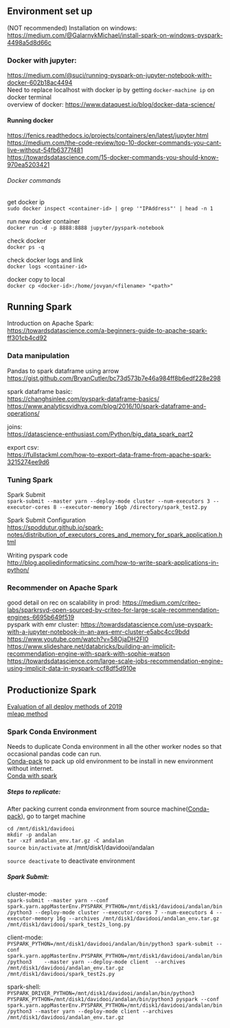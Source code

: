 ## Environment set up 
(NOT recommended) Installation on windows: \
https://medium.com/@GalarnykMichael/install-spark-on-windows-pyspark-4498a5d8d66c

### Docker with jupyter: 
https://medium.com/@suci/running-pyspark-on-jupyter-notebook-with-docker-602b18ac4494 \
Need to replace localhost with docker ip by getting `docker-machine ip` on docker terminal \
overview of docker: https://www.dataquest.io/blog/docker-data-science/

#### Running docker
https://fenics.readthedocs.io/projects/containers/en/latest/jupyter.html \
https://medium.com/the-code-review/top-10-docker-commands-you-cant-live-without-54fb6377f481 \
https://towardsdatascience.com/15-docker-commands-you-should-know-970ea5203421

###### Docker commands
get docker ip \
`sudo docker inspect <container-id> | grep '"IPAddress"' | head -n 1`

run new docker container \
`docker run -d -p 8888:8888 jupyter/pyspark-notebook`

check docker \
`docker ps -q`

check docker logs and link \
`docker logs <container-id>`

docker copy to local \
`docker cp <docker-id>:/home/jovyan/<filename> "<path>"`





## Running Spark 
Introduction on Apache Spark: \
https://towardsdatascience.com/a-beginners-guide-to-apache-spark-ff301cb4cd92


### Data manipulation

Pandas to spark dataframe using arrow \
https://gist.github.com/BryanCutler/bc73d573b7e46a984ff8b6edf228e298

spark dataframe basic: \
https://changhsinlee.com/pyspark-dataframe-basics/ \
https://www.analyticsvidhya.com/blog/2016/10/spark-dataframe-and-operations/

joins: \
https://datascience-enthusiast.com/Python/big_data_spark_part2

export csv: \
https://fullstackml.com/how-to-export-data-frame-from-apache-spark-3215274ee9d6

### Tuning Spark 
Spark Submit \
`spark-submit --master yarn --deploy-mode cluster --num-executors 3 --executor-cores 8 --executor-memory 16gb /directory/spark_test2.py`

Spark Submit Configuration \
https://spoddutur.github.io/spark-notes/distribution_of_executors_cores_and_memory_for_spark_application.html

Writing pyspark code \
http://blog.appliedinformaticsinc.com/how-to-write-spark-applications-in-python/


### Recommender on Apache Spark 
good detail on rec on scalability in prod: https://medium.com/criteo-labs/sparkrsvd-open-sourced-by-criteo-for-large-scale-recommendation-engines-6695b649f519 \
pyspark with emr cluster: https://towardsdatascience.com/use-pyspark-with-a-jupyter-notebook-in-an-aws-emr-cluster-e5abc4cc9bdd \
https://www.youtube.com/watch?v=58OjaDH2FI0 \
https://www.slideshare.net/databricks/building-an-implicit-recommendation-engine-with-spark-with-sophie-watson \
https://towardsdatascience.com/large-scale-jobs-recommendation-engine-using-implicit-data-in-pyspark-ccf8df5d910e

## Productionize Spark
[Evaluation of all deploy methods of 2019](https://www.youtube.com/watch?v=APdH91p-lfU) \
[mleap method](https://www.youtube.com/watch?v=KOehXxEgXFM) 

### Spark Conda Environment
Needs to duplicate Conda environment in all the other worker nodes so that occasional pandas code can run. \
[Conda-pack](https://conda.github.io/conda-pack/index.html) to pack up old environment to be install in new environment without internet. \
[Conda with spark](https://www.alkaline-ml.com/2018-07-02-conda-spark/)

##### Steps to replicate:
After packing current conda environment from source machine([Conda-pack](https://conda.github.io/conda-pack/index.html)), go to target machine

``cd /mnt/disk1/davidooi`` \
```mkdir -p andalan``` \
```tar -xzf andalan_env.tar.gz -C andalan``` \
```source bin/activate``` at /mnt/disk1/davidooi/andalan

``source deactivate`` to deactivate environment

##### Spark Submit:
cluster-mode: \
``spark-submit --master yarn --conf spark.yarn.appMasterEnv.PYSPARK_PYTHON=/mnt/disk1/davidooi/andalan/bin/python3 --deploy-mode cluster --executor-cores 7 --num-executors 4 --executor-memory 16g --archives /mnt/disk1/davidooi/andalan_env.tar.gz /mnt/disk1/davidooi/spark_test2s_long.py``

client-mode: \
``PYSPARK_PYTHON=/mnt/disk1/davidooi/andalan/bin/python3 spark-submit --conf spark.yarn.appMasterEnv.PYSPARK_PYTHON=/mnt/disk1/davidooi/andalan/bin/python3    --master yarn --deploy-mode client  --archives /mnt/disk1/davidooi/andalan_env.tar.gz   /mnt/disk1/davidooi/spark_test2s.py``

spark-shell: \
``PYSPARK_DRIVER_PYTHON=/mnt/disk1/davidooi/andalan/bin/python3 PYSPARK_PYTHON=/mnt/disk1/davidooi/andalan/bin/python3 pyspark --conf spark.yarn.appMasterEnv.PYSPARK_PYTHON=/mnt/disk1/davidooi/andalan/bin/python3 --master yarn --deploy-mode client --archives /mnt/disk1/davidooi/andalan_env.tar.gz``
